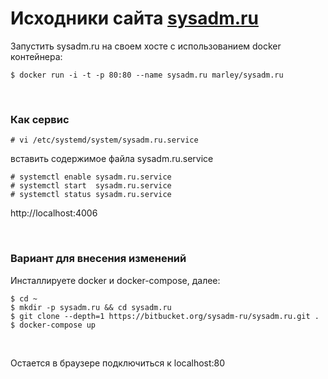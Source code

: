 # Исходники сайта [sysadm.ru](https://sysadm.ru)

Запустить sysadm.ru на своем хосте с использованием docker контейнера:

    $ docker run -i -t -p 80:80 --name sysadm.ru marley/sysadm.ru

<br/>

### Как сервис

    # vi /etc/systemd/system/sysadm.ru.service

вставить содержимое файла sysadm.ru.service
    
    # systemctl enable sysadm.ru.service
    # systemctl start  sysadm.ru.service
    # systemctl status sysadm.ru.service


http://localhost:4006

<br/>

### Вариант для внесения изменений

Инсталлируете docker и docker-compose, далее:

    $ cd ~
    $ mkdir -p sysadm.ru && cd sysadm.ru
    $ git clone --depth=1 https://bitbucket.org/sysadm-ru/sysadm.ru.git .
    $ docker-compose up
    
<br/>

Остается в браузере подключиться к localhost:80

